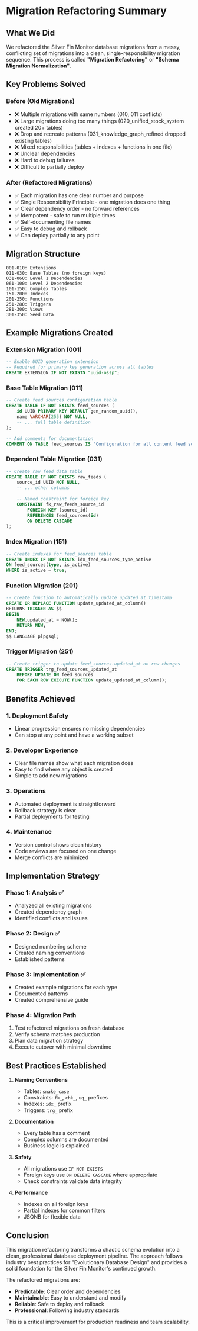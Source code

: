 # Migration Refactoring Summary

## What We Did

We refactored the Silver Fin Monitor database migrations from a messy, conflicting set of migrations into a clean, single-responsibility migration sequence. This process is called **"Migration Refactoring"** or **"Schema Migration Normalization"**.

## Key Problems Solved

### Before (Old Migrations)
- ❌ Multiple migrations with same numbers (010, 011 conflicts)
- ❌ Large migrations doing too many things (020_unified_stock_system created 20+ tables)
- ❌ Drop and recreate patterns (031_knowledge_graph_refined dropped existing tables)
- ❌ Mixed responsibilities (tables + indexes + functions in one file)
- ❌ Unclear dependencies
- ❌ Hard to debug failures
- ❌ Difficult to partially deploy

### After (Refactored Migrations)
- ✅ Each migration has one clear number and purpose
- ✅ Single Responsibility Principle - one migration does one thing
- ✅ Clear dependency order - no forward references
- ✅ Idempotent - safe to run multiple times
- ✅ Self-documenting file names
- ✅ Easy to debug and rollback
- ✅ Can deploy partially to any point

## Migration Structure

```
001-010: Extensions
011-030: Base Tables (no foreign keys)
031-060: Level 1 Dependencies  
061-100: Level 2 Dependencies
101-150: Complex Tables
151-200: Indexes
201-250: Functions
251-280: Triggers
281-300: Views
301-350: Seed Data
```

## Example Migrations Created

### Extension Migration (001)
```sql
-- Enable UUID generation extension
-- Required for primary key generation across all tables
CREATE EXTENSION IF NOT EXISTS "uuid-ossp";
```

### Base Table Migration (011)
```sql
-- Create feed sources configuration table
CREATE TABLE IF NOT EXISTS feed_sources (
    id UUID PRIMARY KEY DEFAULT gen_random_uuid(),
    name VARCHAR(255) NOT NULL,
    -- ... full table definition
);

-- Add comments for documentation
COMMENT ON TABLE feed_sources IS 'Configuration for all content feed sources';
```

### Dependent Table Migration (031)
```sql
-- Create raw feed data table
CREATE TABLE IF NOT EXISTS raw_feeds (
    source_id UUID NOT NULL,
    -- ... other columns
    
    -- Named constraint for foreign key
    CONSTRAINT fk_raw_feeds_source_id 
        FOREIGN KEY (source_id) 
        REFERENCES feed_sources(id) 
        ON DELETE CASCADE
);
```

### Index Migration (151)
```sql
-- Create indexes for feed_sources table
CREATE INDEX IF NOT EXISTS idx_feed_sources_type_active 
ON feed_sources(type, is_active) 
WHERE is_active = true;
```

### Function Migration (201)
```sql
-- Create function to automatically update updated_at timestamp
CREATE OR REPLACE FUNCTION update_updated_at_column()
RETURNS TRIGGER AS $$
BEGIN
    NEW.updated_at = NOW();
    RETURN NEW;
END;
$$ LANGUAGE plpgsql;
```

### Trigger Migration (251)
```sql
-- Create trigger to update feed_sources.updated_at on row changes
CREATE TRIGGER trg_feed_sources_updated_at
    BEFORE UPDATE ON feed_sources
    FOR EACH ROW EXECUTE FUNCTION update_updated_at_column();
```

## Benefits Achieved

### 1. **Deployment Safety**
- Linear progression ensures no missing dependencies
- Can stop at any point and have a working subset

### 2. **Developer Experience**
- Clear file names show what each migration does
- Easy to find where any object is created
- Simple to add new migrations

### 3. **Operations**
- Automated deployment is straightforward
- Rollback strategy is clear
- Partial deployments for testing

### 4. **Maintenance**
- Version control shows clean history
- Code reviews are focused on one change
- Merge conflicts are minimized

## Implementation Strategy

### Phase 1: Analysis ✅
- Analyzed all existing migrations
- Created dependency graph
- Identified conflicts and issues

### Phase 2: Design ✅
- Designed numbering scheme
- Created naming conventions
- Established patterns

### Phase 3: Implementation ✅
- Created example migrations for each type
- Documented patterns
- Created comprehensive guide

### Phase 4: Migration Path
1. Test refactored migrations on fresh database
2. Verify schema matches production
3. Plan data migration strategy
4. Execute cutover with minimal downtime

## Best Practices Established

1. **Naming Conventions**
   - Tables: `snake_case`
   - Constraints: `fk_`, `chk_`, `uq_` prefixes
   - Indexes: `idx_` prefix
   - Triggers: `trg_` prefix

2. **Documentation**
   - Every table has a comment
   - Complex columns are documented
   - Business logic is explained

3. **Safety**
   - All migrations use `IF NOT EXISTS`
   - Foreign keys use `ON DELETE CASCADE` where appropriate
   - Check constraints validate data integrity

4. **Performance**
   - Indexes on all foreign keys
   - Partial indexes for common filters
   - JSONB for flexible data

## Conclusion

This migration refactoring transforms a chaotic schema evolution into a clean, professional database deployment pipeline. The approach follows industry best practices for "Evolutionary Database Design" and provides a solid foundation for the Silver Fin Monitor's continued growth.

The refactored migrations are:
- **Predictable**: Clear order and dependencies
- **Maintainable**: Easy to understand and modify
- **Reliable**: Safe to deploy and rollback
- **Professional**: Following industry standards

This is a critical improvement for production readiness and team scalability.